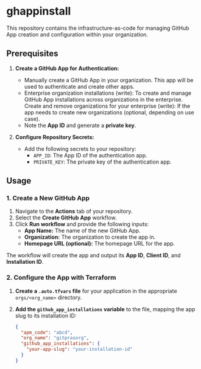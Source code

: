 # ghappinstall

This repository contains the infrastructure-as-code for managing GitHub App creation and configuration within your organization.

## Prerequisites

1.  **Create a GitHub App for Authentication:**
    *   Manually create a GitHub App in your organization. This app will be used to authenticate and create other apps.
    * Enterprise organization installations (write): To create and manage GitHub App installations across organizations in the enterprise.
Create and remove organizations for your enterprise (write): If the app needs to create new organizations (optional, depending on use case).
    *   Note the **App ID** and generate a **private key**.

2.  **Configure Repository Secrets:**
    *   Add the following secrets to your repository:
        *   `APP_ID`: The App ID of the authentication app.
        *   `PRIVATE_KEY`: The private key of the authentication app.

## Usage

### 1. Create a New GitHub App

1.  Navigate to the **Actions** tab of your repository.
2.  Select the **Create GitHub App** workflow.
3.  Click **Run workflow** and provide the following inputs:
    *   **App Name:** The name of the new GitHub App.
    *   **Organization:** The organization to create the app in.
    *   **Homepage URL (optional):** The homepage URL for the app.

The workflow will create the app and output its **App ID**, **Client ID**, and **Installation ID**.

### 2. Configure the App with Terraform

1.  **Create a `.auto.tfvars` file** for your application in the appropriate `orgs/<org_name>` directory.
2.  **Add the `github_app_installations` variable** to the file, mapping the app slug to its installation ID:

    ```json
    {
      "apm_code": "abcd",
      "org_name": "gitprasorg",
      "github_app_installations": {
        "your-app-slug": "your-installation-id"
      }
    }
    ```


